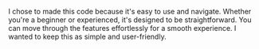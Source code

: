 I chose to made this code because it's easy to use and navigate. Whether you're a beginner or experienced, it's designed to be straightforward. You can move through the features effortlessly for a smooth experience. I wanted to keep this as simple and user-friendly.
